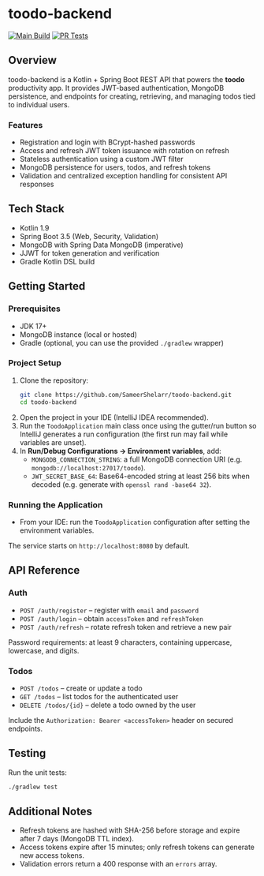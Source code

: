 # toodo-backend

[![Main Build](https://github.com/SameerShelarr/toodo-backend/actions/workflows/main-build.yml/badge.svg?branch=main)](https://github.com/SameerShelarr/toodo-backend/actions/workflows/main-build.yml)
[![PR Tests](https://github.com/SameerShelarr/toodo-backend/actions/workflows/pr-tests.yml/badge.svg)](https://github.com/SameerShelarr/toodo-backend/actions/workflows/pr-tests.yml)

## Overview

toodo-backend is a Kotlin + Spring Boot REST API that powers the **toodo** productivity app. It provides JWT-based authentication, MongoDB persistence, and endpoints for creating, retrieving, and managing todos tied to individual users.

### Features
- Registration and login with BCrypt-hashed passwords
- Access and refresh JWT token issuance with rotation on refresh
- Stateless authentication using a custom JWT filter
- MongoDB persistence for users, todos, and refresh tokens
- Validation and centralized exception handling for consistent API responses

## Tech Stack
- Kotlin 1.9
- Spring Boot 3.5 (Web, Security, Validation)
- MongoDB with Spring Data MongoDB (imperative)
- JJWT for token generation and verification
- Gradle Kotlin DSL build

## Getting Started

### Prerequisites
- JDK 17+
- MongoDB instance (local or hosted)
- Gradle (optional, you can use the provided `./gradlew` wrapper)

### Project Setup
1. Clone the repository:
   ```bash
   git clone https://github.com/SameerShelarr/toodo-backend.git
   cd toodo-backend
   ```
2. Open the project in your IDE (IntelliJ IDEA recommended).
3. Run the `ToodoApplication` main class once using the gutter/run button so IntelliJ generates a run configuration (the first run may fail while variables are unset).
4. In **Run/Debug Configurations → Environment variables**, add:
   - `MONGODB_CONNECTION_STRING`: a full MongoDB connection URI (e.g. `mongodb://localhost:27017/toodo`).
   - `JWT_SECRET_BASE_64`: Base64-encoded string at least 256 bits when decoded (e.g. generate with `openssl rand -base64 32`).

### Running the Application
- From your IDE: run the `ToodoApplication` configuration after setting the environment variables.

The service starts on `http://localhost:8080` by default.

## API Reference

### Auth
- `POST /auth/register` – register with `email` and `password`
- `POST /auth/login` – obtain `accessToken` and `refreshToken`
- `POST /auth/refresh` – rotate refresh token and retrieve a new pair

Password requirements: at least 9 characters, containing uppercase, lowercase, and digits.

### Todos
- `POST /todos` – create or update a todo
- `GET /todos` – list todos for the authenticated user
- `DELETE /todos/{id}` – delete a todo owned by the user

Include the `Authorization: Bearer <accessToken>` header on secured endpoints.

## Testing
Run the unit tests:
```bash
./gradlew test
```

## Additional Notes
- Refresh tokens are hashed with SHA-256 before storage and expire after 7 days (MongoDB TTL index).
- Access tokens expire after 15 minutes; only refresh tokens can generate new access tokens.
- Validation errors return a 400 response with an `errors` array.

